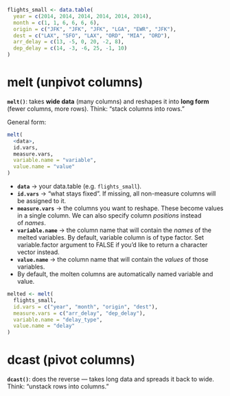 ```R
flights_small <- data.table(
  year = c(2014, 2014, 2014, 2014, 2014, 2014),
  month = c(1, 1, 6, 6, 6, 6),
  origin = c("JFK", "JFK", "JFK", "LGA", "EWR", "JFK"),
  dest = c("LAX", "SFO", "LAX", "ORD", "MIA", "ORD"),
  arr_delay = c(13, -5, 0, 20, -2, 8),
  dep_delay = c(14, -3, -6, 25, -1, 10)
)
```
# melt (unpivot columns)

**`melt()`**: takes **wide data** (many columns) and reshapes it into **long form** (fewer columns, more rows). Think: “stack columns into rows.”

General form:

```R
melt(
  <data>,
  id.vars,
  measure.vars,
  variable.name = "variable",
  value.name = "value"
)
```

- **`data`** → your data.table (e.g. `flights_small`).
- **`id.vars`** →  “what stays fixed”. If missing, all non-measure columns will be assigned to it.
- **`measure.vars`** → the columns you want to reshape. These become values in a single column.  We can also specify column _positions_ instead of _names_.
- **`variable.name`** → the column name that will contain the _names_ of the melted variables. By default, variable column is of type factor. Set variable.factor argument to FALSE if you’d like to return a character vector instead.
- **`value.name`** → the column name that will contain the _values_ of those variables.
- By default, the molten columns are automatically named variable and value.

```R
melted <- melt(
  flights_small,
  id.vars = c("year", "month", "origin", "dest"),
  measure.vars = c("arr_delay", "dep_delay"),
  variable.name = "delay_type",
  value.name = "delay"
)
```


# dcast (pivot columns)

**`dcast()`**: does the reverse — takes long data and spreads it back to wide. Think: “unstack rows into columns.”

